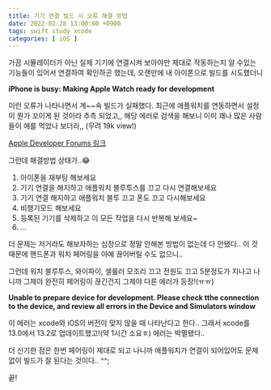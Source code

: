 ```yaml
---
title: 기기 연결 빌드 시 오류 해결 방법
date: 2022-02-28 13:00:00 +0900
tags: swift study xcode
categories: [ iOS ]
---
```


가끔 시뮬레이터가 아닌 실제 기기에 연결시켜 보아야만 제대로 작동하는지 알 수있는 기능들이 있어서 연결하여 확인하곤 했는데, 오랜만에 내 아이폰으로 빌드를 시도했더니


**iPhone is busy: Making Apple Watch ready for development**


이런 오류가 나타나면서 계~~속 빌드가 실패했다. 최근에 애플워치를 연동하면서 설정이 뭔가 꼬이게 된 것이라 추측 되었고,, 해당 에러로 검색을 해보니 이미 꽤나 많은 사람들이 애를 먹었나 보더라,, (무려 19k view!)

[Apple Developer Forums 링크](https://developer.apple.com/forums/thread/691452?page=3)

그런데 해결방법 상태가..😂

1. 아이폰을 재부팅 해보세요
2. 기기 연결을 해지하고 애플워치 블루투스를 끄고 다시 연결해보세요
3. 기기 연결 해지하고 애플워치 블투 끄고 폰도 끄고 다시해보세요
4. 비행기모드 해보세요
5. 등록된 기기를 삭제하고 이 모든 작업을 다시 반복해 보세요~
6. ... 

더 문제는 저거라도 해보자하는 심정으로 정말 안해본 방법이 없는데 다 안됐다.. 이 것 때문에 핸드폰과 워치 페어링을 아예 끊어버릴 수도 없으니.. 

그런데 워치 블루투스, 와이파이, 셀룰러 모조리 끄고 전원도 끄고 5분정도가 지나고 나니까 그제야 완전히 페어링이 끊긴건지 그제야 다른 에러가 등장!(ㅠㅠ)


**Unable to prepare device for development. Please check tthe connection to the device, and review all errors in the Device and Simulators window**


이 에러는 xcode와 iOS의 버전이 맞지 않을 때 나타난다고 한다.. 그래서 xcode를 13.0에서 13.2로 업데이트했고!(약 1시간 소요ㅎ) 에러는 박멸됐다..

더 신기한 점은 한번 페어링이 제대로 되고 나니까 애플워치가 연결이 되어있어도 문제없이 빌드가 잘 된다는 것이다.. ^^;

끝!
